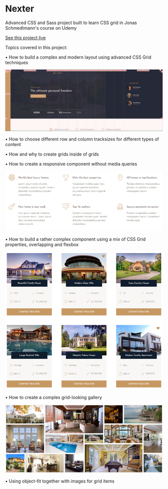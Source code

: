 # Nexter
Advanced CSS and Sass project built to learn CSS grid in Jonas Schmedtmann's course on Udemy

[See this project live](ispasvalentin22.github.io/Nexter/)

Topics covered in this project:

• How to build a complex and modern layout using advanced CSS Grid techniques

![Header](https://github.com/ispasvalentin22/Nexter/blob/master/screenshots/Header.PNG?raw=true "Header")

• How to choose different row and column tracksizes for different types of content

• How and why to create grids inside of grids

• How to create a responsive component without media queries

![Features](https://github.com/ispasvalentin22/Nexter/blob/master/screenshots/Features.PNG?raw=true "Features")

• How to build a rather complex component using a mix of CSS Grid properties, overlapping and flexbox

![Homes](https://github.com/ispasvalentin22/Nexter/blob/master/screenshots/Homes.PNG?raw=true "Homes")

• How to create a complex grid-looking gallery

![Gallery](https://github.com/ispasvalentin22/Nexter/blob/master/screenshots/Gallery2.PNG?raw=true "Gallery")

• Using object-fit together with images for grid items


